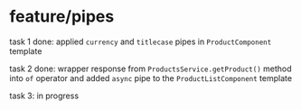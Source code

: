 # **feature/pipes**

task 1 done: applied `currency` and `titlecase` pipes in `ProductComponent` template

task 2 done: wrapper response from `ProductsService.getProduct()` method into `of` operator and added `async` pipe to the `ProductListComponent` template

task 3: in progress
